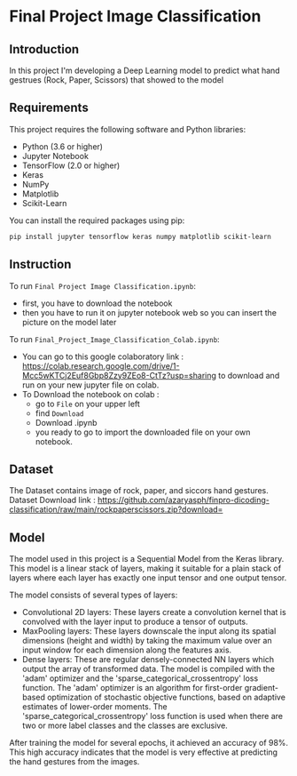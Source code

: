 # Final Project Image Classification

## Introduction
In this project I'm developing a Deep Learning model to predict what hand gestrues (Rock, Paper, Scissors) that showed to the model

## Requirements

This project requires the following software and Python libraries:

- Python (3.6 or higher)
- Jupyter Notebook
- TensorFlow (2.0 or higher)
- Keras
- NumPy
- Matplotlib
- Scikit-Learn

You can install the required packages using pip:

```bash
pip install jupyter tensorflow keras numpy matplotlib scikit-learn
```

## Instruction
To run `Final Project Image Classification.ipynb`: <br>
- first, you have to download the notebook
- then you have to run it on jupyter notebook web so you can insert the picture on the model later

To run `Final_Project_Image_Classification_Colab.ipynb`:
- You can go to this google colaboratory link : https://colab.research.google.com/drive/1-Mcc5wKTCj2Euf8Gbp8Zzy9ZEo8-CtTz?usp=sharing
to download and run on your new jupyter file on colab.
- To Download the notebook on colab :<br> 
    * go to `File` on your upper left 
    * find `Download`
    * Download .ipynb
    * you ready to go to import the downloaded file on your own notebook.

## Dataset
The Dataset contains image of rock, paper, and siccors hand gestures.
Dataset Download link : https://github.com/azaryasph/finpro-dicoding-classification/raw/main/rockpaperscissors.zip?download=

## Model

The model used in this project is a Sequential Model from the Keras library. This model is a linear stack of layers, making it suitable for a plain stack of layers where each layer has exactly one input tensor and one output tensor.

The model consists of several types of layers:

- Convolutional 2D layers: These layers create a convolution kernel that is convolved with the layer input to produce a tensor of outputs.
- MaxPooling layers: These layers downscale the input along its spatial dimensions (height and width) by taking the maximum value over an input window for each dimension along the features axis.
- Dense layers: These are regular densely-connected NN layers which output the array of transformed data.
The model is compiled with the 'adam' optimizer and the 'sparse_categorical_crossentropy' loss function. The 'adam' optimizer is an algorithm for first-order gradient-based optimization of stochastic objective functions, based on adaptive estimates of lower-order moments. The 'sparse_categorical_crossentropy' loss function is used when there are two or more label classes and the classes are exclusive.

After training the model for several epochs, it achieved an accuracy of 98%. This high accuracy indicates that the model is very effective at predicting the hand gestures from the images.